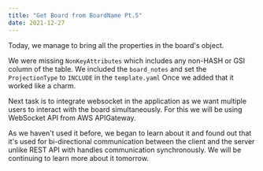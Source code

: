 ```yaml
---
title: "Get Board from BoardName Pt.5"
date: 2021-12-27
---
```


Today, we manage to bring all the properties in the board's object. 

We were missing `NonKeyAttributes` which includes any non-HASH or GSI column of the table. We included the `board_notes` and set the `ProjectionType` to `INCLUDE` in the `template.yaml` Once we added that it worked like a charm.

Next task is to integrate websocket in the application as we want multiple users to interact with the board simultaneously. For this we will be using WebSocket API from AWS APIGateway. 

As we haven't used it before, we began to learn about it and found out that it's used for bi-directional communication between the client and the server unlike REST API with handles communication synchronously. We will be continuing to learn more about it tomorrow.